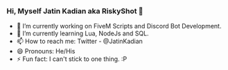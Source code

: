 ### Hi, Myself Jatin Kadian aka RiskyShot 👋

- 🔭 I’m currently working on FiveM Scripts and Discord Bot Development.
- 🌱 I’m currently learning Lua, NodeJs and SQL.
- 📫 How to reach me: Twitter - @JatinKadian
- 😄 Pronouns: He/His
- ⚡ Fun fact: I can't stick to one thing. :P

